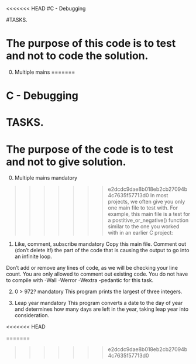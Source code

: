 <<<<<<< HEAD
#C - Debugging

#TASKS.
# The purpose of this code is to test and not to code the solution.
0. Multiple mains
=======
# C - Debugging

# TASKS.
# The purpose of the  code is to test and not to give solution.
0. Multiple mains
mandatory
>>>>>>> e2dcdc9dae8b018eb2cb27094b4c7635f57713d0
In most projects, we often give you only one main file to test with. For example, this main file is a test for a postitive_or_negative() function similar to the one you worked with in an earlier C project:

1. Like, comment, subscribe
mandatory
Copy this main file. Comment out (don’t delete it!) the part of the code that is causing the output to go into an infinite loop.

Don’t add or remove any lines of code, as we will be checking your line count. You are only allowed to comment out existing code.
You do not have to compile with -Wall -Werror -Wextra -pedantic for this task.

2. 0 > 972?
mandatory
This program prints the largest of three integers.

3. Leap year
mandatory
This program converts a date to the day of year and determines how many days are left in the year, taking leap year into consideration.

<<<<<<< HEAD

=======
>>>>>>> e2dcdc9dae8b018eb2cb27094b4c7635f57713d0
